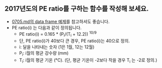 ## 2017년도의 PE ratio를 구하는 함수를 작성해 보세요.
- [0705.md의 data frame 예제](https://github.com/haekyu/Jiyeon/blob/master/0705/0705.md)를 참고하셔도 좋습니다.
- PE ratio(i) 는 다음과 같이 정의됩니다.
    - PE ratio(i) = 0.165 * (P<sub>i</sub>/(T<sub>i</sub> + 12.2)) <sup>10/9</sup>
    - 단, PE ratio(i)가 40보다 큰 경우, PE ratio(i)는 40으로 정의.
    - i: 달을 나타내는 숫자 (1은 1월, 12는 12월)
    - P<sub>i</sub>: i월의 평균 강수량 (mm)
    - T<sub>i</sub>: i월의 평균 기온 (°C). (단, 평균 기온이 -2보다 작을 경우 T<sub>i</sub> 는 -2로 정의.)
